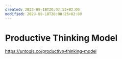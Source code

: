 ```yaml
---
created: 2023-09-18T20:07:52+02:00
modified: 2023-09-18T20:08:25+02:00
---
```


# Productive Thinking Model

<https://untools.co/productive-thinking-model>

